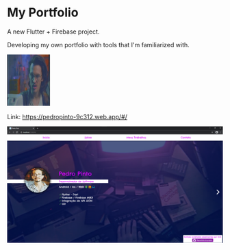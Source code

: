 # My Portfolio

A new Flutter + Firebase project.

Developing my own portfolio with tools that I'm familiarized with.
<p align="left">
   <img src ='images/tenor.gif'width="100" height="120" >
</p>

Link: https://pedropinto-9c312.web.app/#/

<p align="center">
   <img src ='images/modelo_1.png' >
</p>
